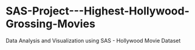 # SAS-Project---Highest-Hollywood-Grossing-Movies
Data Analysis and Visualization using SAS - Hollywood Movie Dataset 
